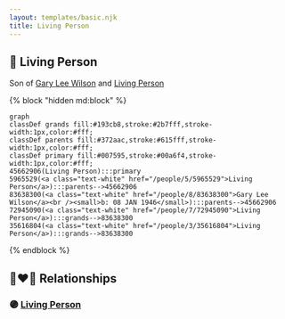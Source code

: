 ```yaml
---
layout: templates/basic.njk
title: Living Person
---
```

## 🔵 Living Person

Son of [Gary Lee Wilson](/people/8/83638300) and [Living Person](/people/5/5965529)

{% block "hidden md:block" %}
```mermaid
graph
classDef grands fill:#193cb8,stroke:#2b7fff,stroke-width:1px,color:#fff;
classDef parents fill:#372aac,stroke:#615fff,stroke-width:1px,color:#fff;
classDef primary fill:#007595,stroke:#00a6f4,stroke-width:1px,color:#fff;
45662906(Living Person):::primary
5965529(<a class="text-white" href="/people/5/5965529">Living Person</a>):::parents-->45662906
83638300(<a class="text-white" href="/people/8/83638300">Gary Lee Wilson</a><br /><small>b: 08 JAN 1946</small>):::parents-->45662906
72945090(<a class="text-white" href="/people/7/72945090">Living Person</a>):::grands-->83638300
35616804(<a class="text-white" href="/people/3/35616804">Living Person</a>):::grands-->83638300
```
{% endblock %}

## 👩‍❤️‍👨 Relationships

### 🟣 [Living Person](/people/1/15233926)
